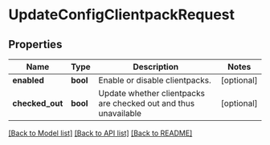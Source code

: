 # UpdateConfigClientpackRequest

## Properties
Name | Type | Description | Notes
------------ | ------------- | ------------- | -------------
**enabled** | **bool** | Enable or disable clientpacks. | [optional] 
**checked_out** | **bool** | Update whether clientpacks are checked out and thus unavailable | [optional] 

[[Back to Model list]](../README.md#documentation-for-models) [[Back to API list]](../README.md#documentation-for-api-endpoints) [[Back to README]](../README.md)


